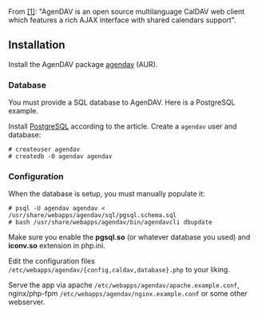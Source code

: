 From [[1]](http://agendav.org/): "AgenDAV is an open source multilanguage CalDAV web client which features a rich AJAX interface with shared calendars support".

## Installation

Install the AgenDAV package [agendav](https://aur.archlinux.org/packages/agendav/) (AUR).

### Database

You must provide a SQL database to AgenDAV. Here is a PostgreSQL example.

Install [PostgreSQL](/index.php/PostgreSQL "PostgreSQL") according to the article. Create a `agendav` user and database:

```
# createuser agendav
# createdb -O agendav agendav

```

### Configuration

When the database is setup, you must manually populate it:

```
# psql -U agendav agendav < /usr/share/webapps/agendav/sql/pgsql.schema.sql
# bash /usr/share/webapps/agendav/bin/agendavcli dbupdate

```

Make sure you enable the **pgsql.so** (or whatever database you used) and **iconv.so** extension in php.ini.

Edit the configuration files `/etc/webapps/agendav/{config,caldav,database}.php` to your liking.

Serve the app via apache `/etc/webapps/agendav/apache.example.conf`, nginx/php-fpm `/etc/webapps/agendav/nginx.example.conf` or some other webserver.